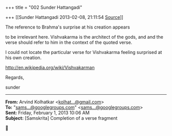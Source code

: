 +++
title = "002 Sunder Hattangadi"

+++
[[Sunder Hattangadi	2013-02-08, 21:11:54 [Source](https://groups.google.com/g/samskrita/c/UJZL9h8WQ8M)]]



The reference to Brahma's surprise at his creation appears

to be irrelevant here. Vishvakarma is the architect of the gods, and and the verse should refer to him in the context of the quoted verse.

  

I could not locate the particular verse for Vishvakarma feeling surprised at his own creation.

  

<http://en.wikipedia.org/wiki/Vishvakarman>  

  

  

Regards,

  

sunder

------------------------------------------------------------------------

**From:** Arvind Kolhatkar \<[kolhat...@gmail.com]()\>  
**To:** "[sams...@googlegroups.com]()" \<[sams...@googlegroups.com]()\>  
**Sent:** Friday, February 1, 2013 10:06 AM  
**Subject:** \[Samskrita\] Completion of a verse fragment  



